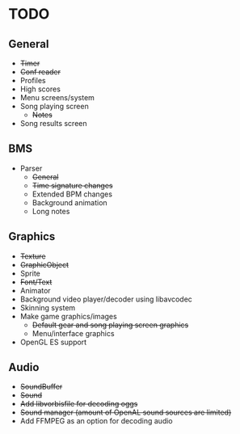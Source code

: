 TODO
====

General
-------

* <del>Timer</del>
* <del>Conf reader</del>
* Profiles
* High scores
* Menu screens/system
* Song playing screen
    * <del>Notes</del>
* Song results screen

BMS
---

* Parser
    * <del>General</del>
    * <del>Time signature changes</del>
    * Extended BPM changes
    * Background animation
    * Long notes

Graphics
--------

* <del>Texture</del>
* <del>GraphicObject</del>
* Sprite 
* <del>Font/Text</del>
* Animator
* Background video player/decoder using libavcodec
* Skinning system
* Make game graphics/images 
    * <del>Default gear and song playing screen graphics </del>
    * Menu/interface graphics
* OpenGL ES support

Audio
-----

* <del>SoundBuffer</del>
* <del>Sound</del>
* <del>Add libvorbisfile for decoding oggs</del>
* <del>Sound manager (amount of OpenAL sound sources are limited)</del>
* Add FFMPEG as an option for decoding audio

